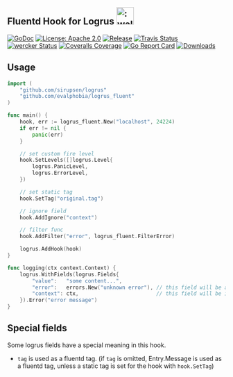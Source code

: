 Fluentd Hook for Logrus <img src="http://i.imgur.com/hTeVwmJ.png" width="40" height="40" alt=":walrus:" class="emoji" title=":walrus:"/>
----

[![GoDoc][1]][2] [![License: Apache 2.0][3]][4] [![Release][5]][6] [![Travis Status][7]][8] [![wercker Status][19]][20] [![Coveralls Coverage][9]][10] [![Go Report Card][13]][14] [![Downloads][15]][16]

[1]: https://godoc.org/github.com/evalphobia/logrus_fluent?status.svg
[2]: https://godoc.org/github.com/evalphobia/logrus_fluent
[3]: https://img.shields.io/badge/License-Apache%202.0-blue.svg
[4]: LICENSE.md
[5]: https://img.shields.io/github/release/evalphobia/logrus_fluent.svg
[6]: https://github.com/evalphobia/logrus_fluent/releases/latest
[7]: https://travis-ci.org/evalphobia/logrus_fluent.svg?branch=master
[8]: https://travis-ci.org/evalphobia/logrus_fluent
[9]: https://coveralls.io/repos/evalphobia/logrus_fluent/badge.svg?branch=master&service=github
[10]: https://coveralls.io/github/evalphobia/logrus_fluent?branch=master
[11]: https://codecov.io/github/evalphobia/logrus_fluent/coverage.svg?branch=master
[12]: https://codecov.io/github/evalphobia/logrus_fluent?branch=master
[13]: https://goreportcard.com/badge/github.com/evalphobia/logrus_fluent
[14]: https://goreportcard.com/report/github.com/evalphobia/logrus_fluent
[15]: https://img.shields.io/github/downloads/evalphobia/logrus_fluent/total.svg?maxAge=1800
[16]: https://github.com/evalphobia/logrus_fluent/releases
[17]: https://img.shields.io/github/stars/evalphobia/logrus_fluent.svg
[18]: https://github.com/evalphobia/logrus_fluent/stargazers
[19]: https://app.wercker.com/status/04fb4bde79d8c54bb681af664394d2e4/s/master
[20]: https://app.wercker.com/project/byKey/04fb4bde79d8c54bb681af664394d2e4


## Usage

```go
import (
	"github.com/sirupsen/logrus"
	"github.com/evalphobia/logrus_fluent"
)

func main() {
	hook, err := logrus_fluent.New("localhost", 24224)
	if err != nil {
		panic(err)
	}

	// set custom fire level
	hook.SetLevels([]logrus.Level{
		logrus.PanicLevel,
		logrus.ErrorLevel,
	})

	// set static tag
	hook.SetTag("original.tag")

	// ignore field
	hook.AddIgnore("context")

	// filter func
	hook.AddFilter("error", logrus_fluent.FilterError)

	logrus.AddHook(hook)
}

func logging(ctx context.Context) {
	logrus.WithFields(logrus.Fields{
		"value":   "some content...",
		"error":   errors.New("unknown error"), // this field will be applied filter function in the hook.
		"context": ctx,                         // this field will be ignored in the hook.
	}).Error("error message")
}
```


## Special fields

Some logrus fields have a special meaning in this hook.

- `tag` is used as a fluentd tag. (if `tag` is omitted, Entry.Message is used as a fluentd tag, unless a static tag is set for the hook with `hook.SetTag`)

